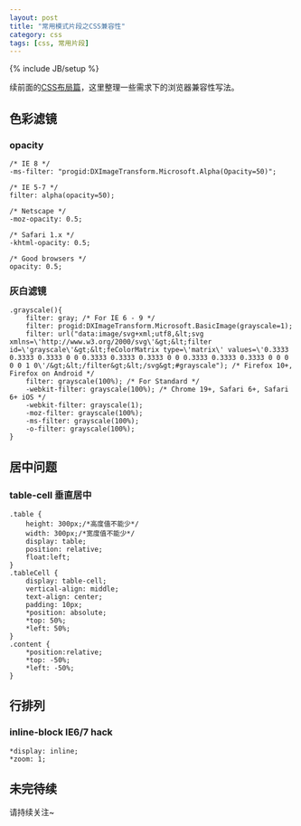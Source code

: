 ```yaml
---
layout: post
title: "常用模式片段之CSS兼容性"
category: css
tags: [css, 常用片段]
---
```

{% include JB/setup %}

续前面的[CSS布局篇](/blog/2016/08/13/code-patterns-of-css-layout)，这里整理一些需求下的浏览器兼容性写法。

<!-- break -->

色彩滤镜
--------

### opacity

```
/* IE 8 */
-ms-filter: "progid:DXImageTransform.Microsoft.Alpha(Opacity=50)";
	
/* IE 5-7 */
filter: alpha(opacity=50);
	
/* Netscape */
-moz-opacity: 0.5;
	
/* Safari 1.x */
-khtml-opacity: 0.5;
	
/* Good browsers */
opacity: 0.5;
```

### 灰白滤镜

```
.grayscale(){
    filter: gray; /* For IE 6 - 9 */
    filter: progid:DXImageTransform.Microsoft.BasicImage(grayscale=1); 
    filter: url("data:image/svg+xml;utf8,&lt;svg xmlns=\'http://www.w3.org/2000/svg\'&gt;&lt;filter id=\'grayscale\'&gt;&lt;feColorMatrix type=\'matrix\' values=\'0.3333 0.3333 0.3333 0 0 0.3333 0.3333 0.3333 0 0 0.3333 0.3333 0.3333 0 0 0 0 0 1 0\'/&gt;&lt;/filter&gt;&lt;/svg&gt;#grayscale"); /* Firefox 10+, Firefox on Android */
    filter: grayscale(100%); /* For Standard */
    -webkit-filter: grayscale(100%); /* Chrome 19+, Safari 6+, Safari 6+ iOS */
    -webkit-filter: grayscale(1);
    -moz-filter: grayscale(100%);
    -ms-filter: grayscale(100%);
    -o-filter: grayscale(100%);
}
```


居中问题
--------

### table-cell 垂直居中

```
.table {
    height: 300px;/*高度值不能少*/
    width: 300px;/*宽度值不能少*/
    display: table;
    position: relative;
    float:left;
}
.tableCell {
    display: table-cell;
    vertical-align: middle;
    text-align: center;         
    padding: 10px;
    *position: absolute;
    *top: 50%;
    *left: 50%;
}
.content {
    *position:relative;
    *top: -50%;
    *left: -50%;
}
```


行排列
------

### inline-block IE6/7 hack

```
*display: inline;
*zoom: 1;
```


未完待续
--------
请持续关注~

